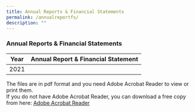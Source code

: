 ```yaml
---
title: Annual Reports & Financial Statements
permalink: /annualreportfs/
description: ""
---
```

### Annual Reports & Financial Statements



| Year | Annual Report & Financial Statement |
| -------- | -------- |
| 2021 |  |



  
  

The files are in pdf format and you need Adobe Acrobat Reader to view or print them.<br>If you do not have Adobe Acrobat Reader, you can download a free copy from here: [Adobe Acrobat Reader](http://get.adobe.com/reader/)